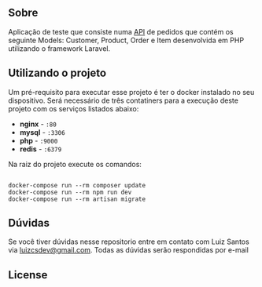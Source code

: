 
## Sobre

Aplicação de teste que consiste numa [API](https://pt.wikipedia.org/wiki/Interface_de_programa%C3%A7%C3%A3o_de_aplica%C3%A7%C3%B5es) de pedidos que contém os seguinte Models: Customer, Product, Order e Item desenvolvida em PHP utilizando o framework Laravel.

## Utilizando o projeto

Um pré-requisito para executar esse projeto é ter o docker instalado no seu dispositivo. Será necessário de três contatiners para a execução deste projeto com os serviços listados abaixo:

- **nginx** - `:80`
- **mysql** - `:3306`
- **php** - `:9000`
- **redis** - `:6379`

Na raiz do projeto execute os comandos:

```docker

docker-compose run --rm composer update
docker-compose run --rm npm run dev
docker-compose run --rm artisan migrate

```


## Dúvidas

Se você tiver dúvidas nesse repositorio entre em contato com Luiz Santos via [luizcsdev@gmail.com](mailto:luizcsdev@gmail.com). Todas as dúvidas serão respondidas por e-mail

## License

